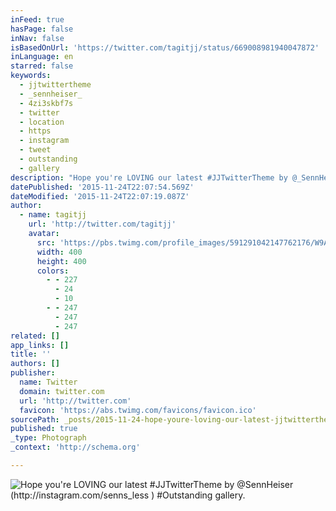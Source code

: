 ```yaml
---
inFeed: true
hasPage: false
inNav: false
isBasedOnUrl: 'https://twitter.com/tagitjj/status/669008981940047872'
inLanguage: en
starred: false
keywords:
  - jjtwittertheme
  - _sennheiser_
  - 4zi3skbf7s
  - twitter
  - location
  - https
  - instagram
  - tweet
  - outstanding
  - gallery
description: "Hope you're LOVING our latest #JJTwitterTheme by @_SennHeiser_ (http://instagram.com/senns_less ) #Outstanding gallery."
datePublished: '2015-11-24T22:07:54.569Z'
dateModified: '2015-11-24T22:07:19.087Z'
author:
  - name: tagitjj
    url: 'http://twitter.com/tagitjj'
    avatar:
      src: 'https://pbs.twimg.com/profile_images/591291042147762176/W9AG8_jI_400x400.jpg'
      width: 400
      height: 400
      colors:
        - - 227
          - 24
          - 10
        - - 247
          - 247
          - 247
related: []
app_links: []
title: ''
authors: []
publisher:
  name: Twitter
  domain: twitter.com
  url: 'http://twitter.com'
  favicon: 'https://abs.twimg.com/favicons/favicon.ico'
sourcePath: _posts/2015-11-24-hope-youre-loving-our-latest-jjtwittertheme-by-_sennheise.md
published: true
_type: Photograph
_context: 'http://schema.org'

---
```

![Hope you're LOVING our latest #JJTwitterTheme by @_SennHeiser_ (http://instagram.com/senns_less ) #Outstanding gallery.](https://pbs.twimg.com/media/CUjMFKoUEAEPBCN.jpg:large)